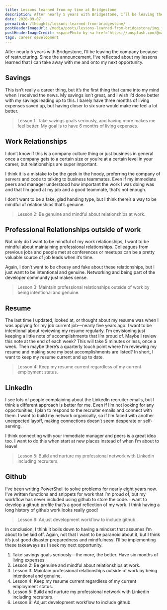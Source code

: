 ```yaml
---
title: Lessons learned from my time at Bridgestone
description: After nearly 5 years with Bridgestone, I’ll be leaving the company because of restructuring. Since the announcement, I’ve reflected about my lessons learned that I can take away with me and onto my next opportunity.
date: 2020-09-07
permalink: /thoughts/lessons-learned-from-bridgestone/
postHeaderImageUrl: /media/posts/lessons-learned-from-bridgestone/img.jpg
postHeaderImageCredit: <span>Photo by <a href="https://unsplash.com/@markuswinkler?utm_source=unsplash&amp;utm_medium=referral&amp;utm_content=creditCopyText">Markus Winkler</a> on <a href="https://unsplash.com/s/photos/job?utm_source=unsplash&amp;utm_medium=referral&amp;utm_content=creditCopyText">Unsplash</a></span>
tags: career development
---
```

After nearly 5 years with Bridgestone, I’ll be leaving the company because of restructuring. Since the announcement, I’ve reflected about my lessons learned that I can take away with me and onto my next opportunity.

## Savings

This isn’t really a career thing, but it’s the first thing that came into my mind when I received the news. My savings isn’t great, and I wish I’d done better with my savings leading up to this. I barely have three months of living expenses saved up, but having closer to six sure would make me feel a lot better.

> Lesson 1: Take savings goals seriously, and having more makes me feel better. My goal is to have 6 months of living expenses.

## Work Relationships

I don’t know if this is a company culture thing or just business in general once a company gets to a certain size or you’re at a certain level in your career, but relationships are super important.

I think it is a mistake to be the geek in the hoody, preferring the company of servers and code to talking to business teammates. Even if my immediate peers and manager understood how important the work I was doing was and that I’m good at my job and a good teammate, that’s not enough.

I don’t want to be a fake, glad handing type, but I think there’s a way to be mindful of relationships that’s genuine. 

> Lesson 2: Be genuine and mindful about relationships at work.

## Professional Relationships outside of work

Not only do I want to be mindful of my work relationships, I want to be mindful about maintaining professional relationships. Colleagues from previous jobs and people met at conferences or meetups can be a pretty valuable source of job leads when it’s time. 

Again, I don’t want to be cheesy and fake about these relationships, but I just want to be intentional and genuine. Networking and being part of the developer community just makes sense.  

> Lesson 3: Maintain professional relationships outside of work by being intentional and genuine. 

## Resume

The last time I updated, looked at, or thought about my resume was when I was applying for my job current job—nearly five years ago. I want to be intentional about reviewing my resume regularly. I’m envisioning just keeping a little note of accomplishments that I’m proud of. Maybe I review this note at the end of each week? This will take 5 minutes or less, once a week. Then maybe there’s a quarterly touch point where I’m reviewing my resume and making sure my best accomplishments are listed? In short, I want to keep my resume current and up to date.

> Lesson 4: Keep my resume current regardless of my current employment status.

## LinkedIn

I see lots of people complaining about the LinkedIn recruiter emails, but I think a different approach is better for me. Even if I’m not looking for any opportunities, I plan to respond to the recruiter emails and connect with them. I want to build my network organically, so if I’m faced with another unexpected layoff, making connections doesn’t seem desperate or self-serving. 

I think connecting with your immediate manager and peers is a great idea too. I want to do this when start at new places instead of when I’m about to leave! 

> Lesson 5: Build and nurture my professional network with LinkedIn including recruiters.

## Github

I’ve been writing PowerShell to solve problems for nearly eight years now. I’ve written functions and snippets for work that I’m proud of, but my workflow has never included using github to store the code. I want to develop a github profile that’s a good reflection of my work. I think having a long history of github work looks really good!

> Lesson 6: Adjust development workflow to include github.

In conclusion, I think it boils down to having a mindset that assumes I’m about to be laid off. Again, not that I want to be paranoid about it, but I think it’s just good disaster preparedness and mindfulness. I’ll be implementing these takeaways as I seek my next opportunity.

1. Take savings goals seriously—the more, the better. Have six months of living expenses.
2. Lesson 2: Be genuine and mindful about relationships at work.
3. Lesson 3: Maintain professional relationships outside of work by being intentional and genuine. 
4. Lesson 4: Keep my resume current regardless of my current employment status.
5. Lesson 5: Build and nurture my professional network with LinkedIn including recruiters.
6. Lesson 6: Adjust development workflow to include github.